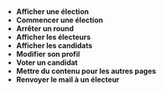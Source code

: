 -   **Afficher une élection**
-   **Commencer une élection**
-   **Arrêter un round**
-   **Afficher les électeurs**
-   **Afficher les candidats**
-   **Modifier son profil**
-   **Voter un candidat**
-   **Mettre du contenu pour les autres pages**
-   **Renvoyer le mail à un électeur**
